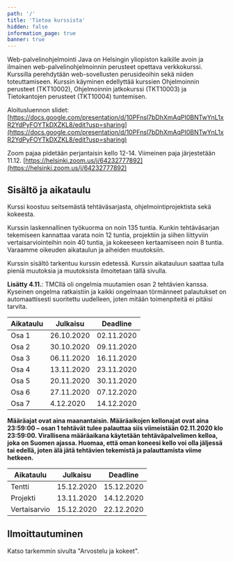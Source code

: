 ```yaml
---
path: '/'
title: 'Tietoa kurssista'
hidden: false
information_page: true
banner: true
---
```


Web-palvelinohjelmointi Java on Helsingin yliopiston kaikille avoin ja
ilmainen web-palvelinohjelmoinnin perusteet opettava verkkokurssi.
Kurssilla perehdytään web-sovellusten perusideoihin sekä niiden
toteuttamiseen. Kurssin käyminen edellyttää kurssien Ohjelmoinnin
perusteet (TKT10002), Ohjelmoinnin jatkokurssi (TKT10003) ja
Tietokantojen perusteet (TKT10004) tuntemisen.

Aloitusluennon slidet: [https://docs.google.com/presentation/d/10PFnsl7bDhXmAqPI0BNTwYnL1xR2YdPyFOYTkDXZKL8/edit?usp=sharing](https://docs.google.com/presentation/d/10PFnsl7bDhXmAqPI0BNTwYnL1xR2YdPyFOYTkDXZKL8/edit?usp=sharing)

Zoom pajaa pidetään perjantaisin kello 12-14. Viimeinen paja järjestetään 11.12. [https://helsinki.zoom.us/j/64232777892](https://helsinki.zoom.us/j/64232777892)

## Sisältö ja aikataulu ##

Kurssi koostuu seitsemästä tehtäväsarjasta, ohjelmointiprojektista sekä kokeesta.

Kurssin laskennallinen työkuorma on noin 135 tuntia. Kunkin tehtäväsarjan tekemiseen kannattaa varata noin 12 tuntia, projektiin ja siihen liittyviin vertaisarviointeihin noin 40 tuntia, ja kokeeseen kertaamiseen noin 8 tuntia. Varaamme oikeuden aikataulun ja aiheiden muutoksiin.

Kurssin sisältö tarkentuu kurssin edetessä. Kurssin aikatauluun saattaa tulla pieniä muutoksia ja muutoksista ilmoitetaan tällä sivulla.

**Lisätty 4.11.**: TMCllä oli ongelmia muutamien osan 2 tehtävien kanssa. Kyseinen ongelma ratkaistiin ja kaikki ongelmaan törmänneet palautukset on automaattisesti suoritettu uudelleen, joten mitään toimenpiteitä ei pitäisi tarvita.

| Aikataulu | Julkaisu   | Deadline   |
| ----------|------------|------------|
| Osa 1     | 26.10.2020 | 02.11.2020 |
| Osa 2     | 30.10.2020 | 09.11.2020 |
| Osa 3     | 06.11.2020 | 16.11.2020 |
| Osa 4     | 13.11.2020 | 23.11.2020 |
| Osa 5     | 20.11.2020 | 30.11.2020 |
| Osa 6     | 27.11.2020 | 07.12.2020 |
| Osa 7     | 4.12.2020  | 14.12.2020 |

**Määräajat ovat aina maanantaisin. Määräaikojen kellonajat ovat aina 23:59:00 – osan 1 tehtävät tulee palauttaa siis viimeistään 02.11.2020 klo 23:59:00. Virallisena määräaikana käytetään tehtäväpalvelimen kelloa, joka on Suomen ajassa. Huomaa, että oman koneesi kello voi olla jäljessä tai edellä, joten älä jätä tehtävien tekemistä ja palauttamista viime hetkeen.**

| Aikataulu     | Julkaisu   | Deadline   |
| --------------|------------|------------|
| Tentti        | 15.12.2020 | 15.12.2020 |
| Projekti      | 13.11.2020 | 14.12.2020 |
| Vertaisarvio  | 15.12.2020 | 22.12.2020 |

## Ilmoittautuminen ##

Katso tarkemmin sivulta "Arvostelu ja kokeet".
